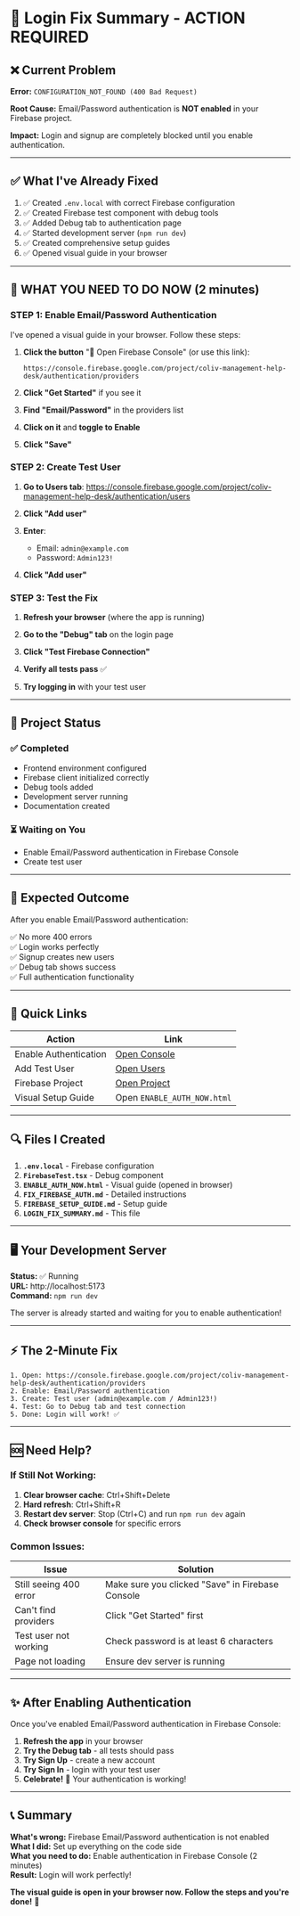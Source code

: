 # 🔧 Login Fix Summary - ACTION REQUIRED

## ❌ **Current Problem**

**Error:** `CONFIGURATION_NOT_FOUND (400 Bad Request)`

**Root Cause:** Email/Password authentication is **NOT enabled** in your Firebase project.

**Impact:** Login and signup are completely blocked until you enable authentication.

---

## ✅ **What I've Already Fixed**

1. ✅ Created `.env.local` with correct Firebase configuration
2. ✅ Created Firebase test component with debug tools
3. ✅ Added Debug tab to authentication page
4. ✅ Started development server (`npm run dev`)
5. ✅ Created comprehensive setup guides
6. ✅ Opened visual guide in your browser

---

## 🚨 **WHAT YOU NEED TO DO NOW (2 minutes)**

### **STEP 1: Enable Email/Password Authentication**

I've opened a visual guide in your browser. Follow these steps:

1. **Click the button** "🚀 Open Firebase Console" (or use this link):
   ```
   https://console.firebase.google.com/project/coliv-management-help-desk/authentication/providers
   ```

2. **Click "Get Started"** if you see it

3. **Find "Email/Password"** in the providers list

4. **Click on it** and **toggle to Enable**

5. **Click "Save"**

### **STEP 2: Create Test User**

1. **Go to Users tab**: https://console.firebase.google.com/project/coliv-management-help-desk/authentication/users

2. **Click "Add user"**

3. **Enter**:
   - Email: `admin@example.com`
   - Password: `Admin123!`

4. **Click "Add user"**

### **STEP 3: Test the Fix**

1. **Refresh your browser** (where the app is running)

2. **Go to the "Debug" tab** on the login page

3. **Click "Test Firebase Connection"**

4. **Verify all tests pass** ✅

5. **Try logging in** with your test user

---

## 📂 **Project Status**

### ✅ **Completed**
- Frontend environment configured
- Firebase client initialized correctly
- Debug tools added
- Development server running
- Documentation created

### ⏳ **Waiting on You**
- Enable Email/Password authentication in Firebase Console
- Create test user

---

## 🎯 **Expected Outcome**

After you enable Email/Password authentication:

✅ No more 400 errors  
✅ Login works perfectly  
✅ Signup creates new users  
✅ Debug tab shows success  
✅ Full authentication functionality  

---

## 📍 **Quick Links**

| Action | Link |
|--------|------|
| Enable Authentication | [Open Console](https://console.firebase.google.com/project/coliv-management-help-desk/authentication/providers) |
| Add Test User | [Open Users](https://console.firebase.google.com/project/coliv-management-help-desk/authentication/users) |
| Firebase Project | [Open Project](https://console.firebase.google.com/project/coliv-management-help-desk) |
| Visual Setup Guide | Open `ENABLE_AUTH_NOW.html` |

---

## 🔍 **Files I Created**

1. **`.env.local`** - Firebase configuration
2. **`FirebaseTest.tsx`** - Debug component
3. **`ENABLE_AUTH_NOW.html`** - Visual guide (opened in browser)
4. **`FIX_FIREBASE_AUTH.md`** - Detailed instructions
5. **`FIREBASE_SETUP_GUIDE.md`** - Setup guide
6. **`LOGIN_FIX_SUMMARY.md`** - This file

---

## 🖥️ **Your Development Server**

**Status:** ✅ Running  
**URL:** http://localhost:5173  
**Command:** `npm run dev`

The server is already started and waiting for you to enable authentication!

---

## ⚡ **The 2-Minute Fix**

```
1. Open: https://console.firebase.google.com/project/coliv-management-help-desk/authentication/providers
2. Enable: Email/Password authentication
3. Create: Test user (admin@example.com / Admin123!)
4. Test: Go to Debug tab and test connection
5. Done: Login will work! ✅
```

---

## 🆘 **Need Help?**

### **If Still Not Working:**

1. **Clear browser cache**: Ctrl+Shift+Delete
2. **Hard refresh**: Ctrl+Shift+R
3. **Restart dev server**: Stop (Ctrl+C) and run `npm run dev` again
4. **Check browser console** for specific errors

### **Common Issues:**

| Issue | Solution |
|-------|----------|
| Still seeing 400 error | Make sure you clicked "Save" in Firebase Console |
| Can't find providers | Click "Get Started" first |
| Test user not working | Check password is at least 6 characters |
| Page not loading | Ensure dev server is running |

---

## ✨ **After Enabling Authentication**

Once you've enabled Email/Password authentication in Firebase Console:

1. **Refresh the app** in your browser
2. **Try the Debug tab** - all tests should pass
3. **Try Sign Up** - create a new account
4. **Try Sign In** - login with your test user
5. **Celebrate!** 🎉 Your authentication is working!

---

## 📞 **Summary**

**What's wrong:** Firebase Email/Password authentication is not enabled  
**What I did:** Set up everything on the code side  
**What you need to do:** Enable authentication in Firebase Console (2 minutes)  
**Result:** Login will work perfectly!  

**The visual guide is open in your browser now. Follow the steps and you're done!** 🚀
